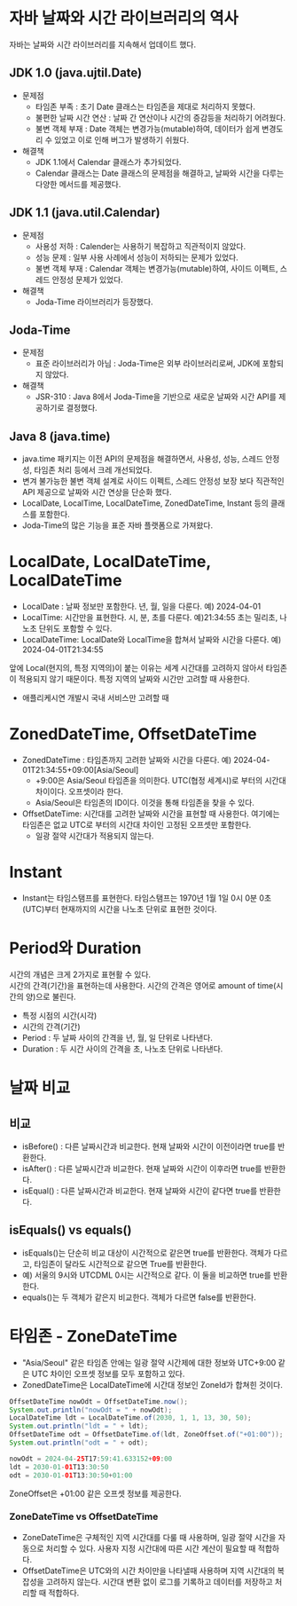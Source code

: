 # 자바 날짜와 시간 라이브러리의 역사
자바는 날짜와 시간 라이브러리를 지속해서 업데이트 했다.  

## JDK 1.0 (java.ujtil.Date)
- 문제점
  - 타임존 부족 : 초기 Date 클래스는 타임존을 제대로 처리하지 못했다.
  - 불편한 날짜 시간 연산 : 날짜 간 연산이나 시간의 증감등을 처리하기 어려웠다.
  - 불변 객체 부재 : Date 객체는 변경가능(mutable)하여, 데이터가 쉽게 변경도리 수 있었고 이로 인해 버그가 발생하기 쉬웠다.
- 해결책
  - JDK 1.1에서 Calendar 클래스가 추가되었다.
  - Calendar 클래스는 Date 클래스의 문제점을 해결하고, 날짜와 시간을 다루는 다양한 메서드를 제공했다.

## JDK 1.1 (java.util.Calendar)
- 문제점
  - 사용성 저하 : Calender는 사용하기 복잡하고 직관적이지 않았다.
  - 성능 문제 : 일부 사용 사례에서 성능이 저하되는 문제가 있었다.
  - 불변 객체 부재 : Calendar 객체는 변경가능(mutable)하여, 사이드 이펙트, 스레드 안정성 문제가 있었다.
- 해결책
  - Joda-Time 라이브러리가 등장했다.

## Joda-Time
- 문제점
  - 표준 라이브러리가 아님 : Joda-Time은 외부 라이브러리로써, JDK에 포함되지 않았다.
- 해결책
  - JSR-310 : Java 8에서 Joda-Time을 기반으로 새로운 날짜와 시간 API를 제공하기로 결정했다.

## Java 8 (java.time)
- java.time 패키지는 이전 API의 문제점을 해결하면서, 사용성, 성능, 스레드 안정성, 타임존 처리 등에서 크레 개선되었다.
- 변겨 불가능한 불변 객체 설계로 사이드 이펙트, 스레드 안정성 보장 보다 직관적인 API 제공으로 날짜와 시간 연상을 단순화 했다.
- LocalDate, LocalTime, LocalDateTime, ZonedDateTime, Instant 등의 클래스를 포함한다.
- Joda-Time의 많은 기능을 표준 자바 플랫폼으로 가져왔다.

# LocalDate, LocalDateTime, LocalDateTime
- LocalDate : 날짜 정보만 포함한다. 년, 월, 일을 다룬다. 예) 2024-04-01
- LocalTime: 시간만을 표현한다. 시, 분, 초를 다룬다. 예)21:34:55 초는 밀리초, 나노초 단위도 포함할 수 있다.
- LocalDateTime: LocalDate와 LocalTime을 합쳐서 날짜와 시간을 다룬다. 예) 2024-04-01T21:34:55

앞에 Local(현지의, 특정 지역의)이 붙는 이유는 세계 시간대를 고려하지 않아서 타임존이 적용되지 않기 때문이다.
특정 지역의 날짜와 시간만 고려할 때 사용한다.
- 애플리케시연 개발시 국내 서비스만 고려할 때

# ZonedDateTime, OffsetDateTime
- ZonedDateTime : 타임존까지 고려한 날짜와 시간을 다룬다. 예) 2024-04-01T21:34:55+09:00[Asia/Seoul]
  - +9:00은 Asia/Seoul 타임존을 의미한다. UTC(협정 세계시)로 부터의 시간대 차이이다. 오프셋이라 한다.
  - Asia/Seoul은 타임존의 ID이다. 이것을 통해 타임존을 찾을 수 있다.
- OffsetDateTime: 시간대를 고려한 날짜와 시간을 표현할 때 사용한다. 여기에는 타임존은 없교 UTC로 부터의 시간대 차이인 고정된 오프셋만 포함한다.
    - 일광 절약 시간대가 적용되지 않는다.

# Instant
-  Instant는 타임스탬프를 표현한다. 타임스탬프는 1970년 1월 1일 0시 0분 0초(UTC)부터 현재까지의 시간을 나노초 단위로 표현한 것이다.

# Period와 Duration
시간의 개념은 크게 2가지로 표현활 수 있다.  
시간의 간격(기간)을 표현하는데 사용한다. 시간의 간격은 영어로 amount of time(시간의 양)으로 불린다.
- 특정 시점의 시간(시각)
- 시간의 간격(기간)
- Period : 두 날짜 사이의 간격을 년, 월, 일 단위로 나타낸다.
- Duration : 두 시간 사이의 간격을 초, 나노초 단위로 나타낸다.

# 날짜 비교
## 비교
- isBefore() : 다른 날짜시간과 비교한다. 현재 날짜와 시간이 이전이라면 true를 반환한다.
- isAfter() : 다른 날짜시간과 비교한다. 현재 날짜와 시간이 이후라면 true를 반환한다.
- isEqual() : 다른 날짜시간과 비교한다. 현재 날짜와 시간이 같다면 true를 반환한다.

## isEquals() vs equals()
- isEquals()는 단순히 비교 대상이  시간적으로 같은면 true를 반환한다. 객체가 다르고, 타임존이 달라도 시간적으로 같으면 True를 반환한다.
- 예) 서울의 9시와 UTCDML 0시는 시간적으로 같다. 이 둘을 비교하면 true를 반환한다.
- equals()는 두 객체가 같은지 비교한다. 객체가 다르면 false를 반환한다.

# 타임존 - ZoneDateTime
- "Asia/Seoul" 같은 타임존 안에는 일광 절약 시간제에 대한 정보와 UTC+9:00 같은 UTC 차이인 오프셋 정보를 모두 포함하고 있다.
- ZonedDateTime은 LocalDateTime에 시간대 정보인 ZoneId가 합쳐힌 것이다.

```java
OffsetDateTime nowOdt = OffsetDateTime.now();
System.out.println("nowOdt = " + nowOdt);
LocalDateTime ldt = LocalDateTime.of(2030, 1, 1, 13, 30, 50);
System.out.println("ldt = " + ldt);
OffsetDateTime odt = OffsetDateTime.of(ldt, ZoneOffset.of("+01:00"));
System.out.println("odt = " + odt);

nowOdt = 2024-04-25T17:59:41.633152+09:00
ldt = 2030-01-01T13:30:50
odt = 2030-01-01T13:30:50+01:00
```
ZoneOffset은 +01:00 같은 오프셋 정보를 제공한다.

### ZoneDateTime vs OffsetDateTime
- ZoneDateTime은 구체적인 지역 시간대를 다룰 때 사용하며, 일광 절약 시간을 자동으로 처리할 수 있다. 사용자 지정 시간대에 따른 시간 계산이 필요할 때 적합하다.
- OffsetDateTime은 UTC와의 시간 차이만을 나타낼때 사용하며 지역 시간대의 복잡성을 고려하지  않는다. 시간대 변환 없이 로그를 기록하고 데이터를 저장하고 처리할 때 적합하다.